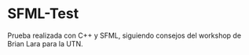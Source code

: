 # SFML-Test

Prueba realizada con C++ y SFML, siguiendo consejos del workshop de Brian Lara para la UTN.
